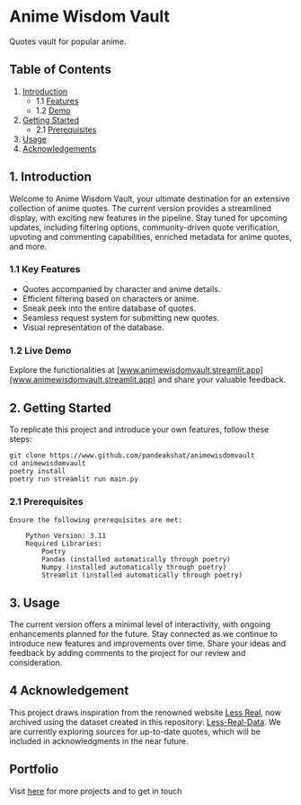 # Anime Wisdom Vault

Quotes vault for popular anime.

## Table of Contents

1. [Introduction](#introduction)
    - 1.1 [Features](#features)
    - 1.2 [Demo](#demo)
2. [Getting Started](#getting-started)
    - 2.1 [Prerequisites](#prerequisites)
3. [Usage](#usage)
4. [Acknowledgements](#acknowledgements)

## 1. Introduction

Welcome to Anime Wisdom Vault, your ultimate destination for an extensive collection of anime quotes. The current version provides a streamlined display, with exciting new features in the pipeline. Stay tuned for upcoming updates, including filtering options, community-driven quote verification, upvoting and commenting capabilities, enriched metadata for anime quotes, and more.

### 1.1 Key Features

- Quotes accompanied by character and anime details.
- Efficient filtering based on characters or anime.
- Sneak peek into the entire database of quotes.
- Seamless request system for submitting new quotes.
- Visual representation of the database.

### 1.2 Live Demo

Explore the functionalities at [www.animewisdomvault.streamlit.app](www.animewisdomvault.streamlit.app) and share your valuable feedback.

## 2. Getting Started

To replicate this project and introduce your own features, follow these steps:

```
git clone https://www.github.com/pandeakshat/animewisdomvault
cd animewisdomvault
poetry install
poetry run streamlit run main.py
```

### 2.1 Prerequisites

```
Ensure the following prerequisites are met:

    Python Version: 3.11
    Required Libraries:
        Poetry
        Pandas (installed automatically through poetry)
        Numpy (installed automatically through poetry)
        Streamlit (installed automatically through poetry)
```
## 3. Usage

The current version offers a minimal level of interactivity, with ongoing enhancements planned for the future. Stay connected as we continue to introduce new features and improvements over time. Share your ideas and feedback by adding comments to the project for our review and consideration.

## 4 Acknowledgement

This project draws inspiration from the renowned website [Less Real](https://less-real.com), now archived using the dataset created in this repository: [Less-Real-Data](https://github.com/Decode84/Less-Real-Data). We are currently exploring sources for up-to-date quotes, which will be included in acknowledgments in the near future.


## Portfolio 

Visit [here](https:///www.pandeakshat.dev) for more projects and to get in touch

